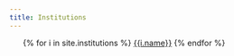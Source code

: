 ```yaml
---
title: Institutions
---
```


<ul id="institutions">
{% for i in site.institutions %}
    <a href="{{i.machine_name}}" alt="{{i.name}}">{{i.name}}</a>
{% endfor %}
</ul>
 